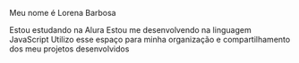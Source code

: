 Meu nome é Lorena Barbosa

Estou estudando na Alura
Estou me desenvolvendo na linguagem JavaScript
Utilizo esse espaço para minha organização e compartilhamento dos meu projetos desenvolvidos 
